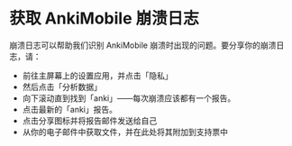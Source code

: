 # 获取 AnkiMobile 崩溃日志

崩溃日志可以帮助我们识别 AnkiMobile 崩溃时出现的问题。要分享你的崩溃日志，请：

- 前往主屏幕上的设置应用，并点击「隐私」
- 然后点击「分析数据」
- 向下滚动直到找到「anki」——每次崩溃应该都有一个报告。
- 点击最新的「anki」报告。
- 点击分享图标并将报告邮件发送给自己
- 从你的电子邮件中获取文件，并在此处将其附加到支持票中
